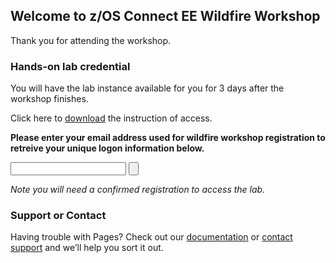 ## Welcome to z/OS Connect EE Wildfire Workshop

Thank you for attending the workshop.

### Hands-on lab credential

You will have the lab instance available for you for 3 days after the workshop finishes. 

Click here to [download](lab.pdf) the instruction of access.

**Please enter your email address used for wildfire workshop registration to retreive your unique logon information below.**

<input type="text" id="email" name="email"/> <input type="button" id="btn" name="OK">

*Note you will need a confirmed registration to access the lab.*

### Support or Contact

Having trouble with Pages? Check out our [documentation](https://docs.github.com/categories/github-pages-basics/) or [contact support](https://support.github.com/contact) and we’ll help you sort it out.
